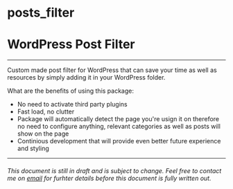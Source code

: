 # posts_filter

<h1>WordPress Post Filter</h1>
<hr>
<p>Custom made post filter for WordPress that can save your time as well as resources by simply adding it in your WordPress folder.</p>
<p>What are the benefits of using this package:</p>
<ul>
  <li>No need to activate third party plugins</li>
  <li>Fast load, no clutter</li>
  <li>Package will automatically detect the page you're usign it on therefore no need to configure anything, relevant categories as well as posts will show on the page</li>
  <li>Continious development that will provide even better future experience and styling</li>
</ul>
<hr>
<h6>This document is still in draft and is subject to change. Feel free to contact me on <a href="mailto:stax@stefanstax.com">email</a> for furhter details before this document is fully written out.</h6>
